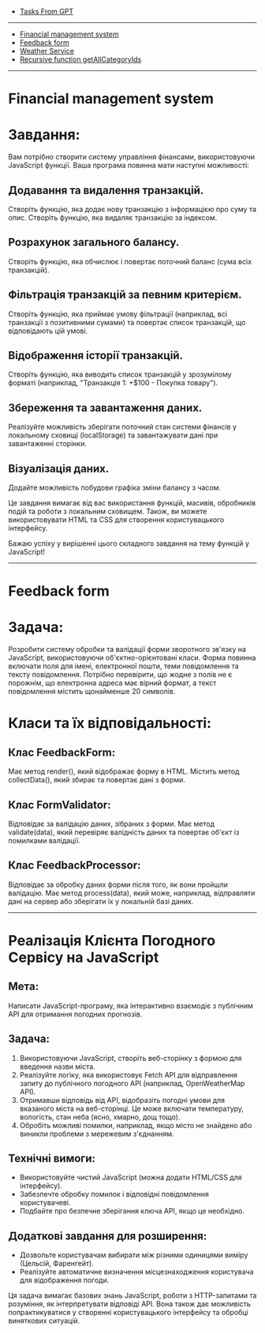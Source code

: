 * [Tasks From GPT](https://nataliapylypenko.github.io/TasksFromGPT/)

***

* [Financial management system](https://nataliapylypenko.github.io/TasksFromGPT/pages/transactionService.html)
* [Feedback form](https://nataliapylypenko.github.io/TasksFromGPT/pages/feedbackForm.html)
* [Weather Service](https://nataliapylypenko.github.io/TasksFromGPT/pages/weatherService.html)
* [Recursive function getAllCategoryIds](https://nataliapylypenko.github.io/recursion/)

***

<h1>Financial management system</h1>

# Завдання:
Вам потрібно створити систему управління фінансами, використовуючи JavaScript функції.
Ваша програма повинна мати наступні можливості:

## Додавання та видалення транзакцій.
Створіть функцію, яка додає нову транзакцію з інформацією про суму та опис.
Створіть функцію, яка видаляє транзакцію за індексом.

## Розрахунок загального балансу.
Створіть функцію, яка обчислює і повертає поточний баланс (сума всіх транзакцій).

## Фільтрація транзакцій за певним критерієм.
Створіть функцію, яка приймає умову фільтрації (наприклад, всі транзакції з позитивними сумами) та повертає список транзакцій, що відповідають цій умові.

## Відображення історії транзакцій.
Створіть функцію, яка виводить список транзакцій у зрозумілому форматі (наприклад, "Транзакція 1: +$100 - Покупка товару").

## Збереження та завантаження даних.
Реалізуйте можливість зберігати поточний стан системи фінансів у локальному сховищі (localStorage)
та завантажувати дані при завантаженні сторінки.

## Візуалізація даних.
Додайте можливість побудови графіка зміни балансу з часом.

Це завдання вимагає від вас використання функцій, масивів, обробників подій та роботи з локальним сховищем.
Також, ви можете використовувати HTML та CSS для створення користувацького інтерфейсу.

Бажаю успіху у вирішенні цього складного завдання на тему функцій у JavaScript!

***

<h1>Feedback form</h1>

# Задача:
Розробити систему обробки та валідації форми зворотного зв'язку на JavaScript, використовуючи
об'єктно-орієнтовані класи. Форма повинна включати поля для імені, електронної пошти, теми повідомлення
та тексту повідомлення. Потрібно перевірити, що жодне з полів не є порожнім, що електронна адреса має
вірний формат, а текст повідомлення містить щонайменше 20 символів.

# Класи та їх відповідальності:

## Клас FeedbackForm:
Має метод render(), який відображає форму в HTML.
Містить метод collectData(), який збирає та повертає дані з форми.

## Клас FormValidator:
Відповідає за валідацію даних, зібраних з форми.
Має метод validate(data), який перевіряє валідність даних та повертає об'єкт із помилками валідації.

## Клас FeedbackProcessor:
Відповідає за обробку даних форми після того, як вони пройшли валідацію.
Має метод process(data), який може, наприклад, відправляти дані на сервер або зберігати їх у локальній базі даних.

***

<h1>Реалізація Клієнта Погодного Сервісу на JavaScript</h1>

## Мета:
Написати JavaScript-програму, яка інтерактивно взаємодіє з публічним API для отримання погодних прогнозів.

## Задача:
1. Використовуючи JavaScript, створіть веб-сторінку з формою для введення назви міста.
2. Реалізуйте логіку, яка використовує Fetch API для відправлення запиту до публічного погодного API
 (наприклад, OpenWeatherMap API).
3. Отримавши відповідь від API, відобразіть погодні умови для вказаного міста на веб-сторінці.
 Це може включати температуру, вологість, стан неба (ясно, хмарно, дощ тощо).
4. Обробіть можливі помилки, наприклад, якщо місто не знайдено або виникли проблеми з мережевим з'єднанням.

## Технічні вимоги:
- Використовуйте чистий JavaScript (можна додати HTML/CSS для інтерфейсу).
- Забезпечте обробку помилок і відповідні повідомлення користувачеві.
- Подбайте про безпечне зберігання ключа API, якщо це необхідно.

## Додаткові завдання для розширення:
- Дозвольте користувачам вибирати між різними одиницями виміру (Цельсій, Фаренгейт).
- Реалізуйте автоматичне визначення місцезнаходження користувача для відображення погоди.

Ця задача вимагає базових знань JavaScript, роботи з HTTP-запитами та розуміння, як інтерпретувати відповіді API.
Вона також дає можливість попрактикуватися у створенні користувацького інтерфейсу та обробці виняткових ситуацій.
